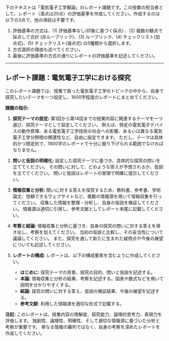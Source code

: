 下のテキストは「電気電子工学概論」のレポート課題です。この授業の担当者として、レポート（満点は20点）の評価基準を作成してください。作成するのは以下の3点で、他の項目は不要です。

1. 評価基準の方式は、(1) 評価基準なし(印象に基づく採点) 、(2) 複数の観点で採点して合計  (非ルーブリック)、(3) ルーブリック、(4) チェックリスト(加点式)、(5) チェックリスト(減点式) の5種類から選択します。
2. 方式選択の理由も述べてください。
3. 最後に評価基準の方式の通りにレポートの評価基準を記述してください。

---------------------------------------
## レポート課題：電気電子工学における探究

このレポート課題では、授業で扱った電気電子工学のトピックの中から、自身で探究したいテーマを一つ設定し、1600字程度のレポートにまとめてください。

**課題の指示:**

1. **探究テーマの設定:** 第1回から第14回までの授業内容に関連するテーマを一つ選び、探究テーマとして設定してください。  例えば、特定の電気電子デバイスの動作原理、ある電気電子工学技術の社会への影響、あるいは異なる電気電子工学分野間の関連性など、自由に設定できます。  ただし、テーマは具体的かつ限定的で、1600字のレポートで十分に掘り下げられる範囲でなければなりません。

2. **問いと仮説の明確化:** 設定した探究テーマに基づき、具体的な探究の問いを立ててください。  その問いに対して、どのような答えが予想されるか、仮説を立ててください。  問いと仮説はレポートの冒頭で明確に提示してください。

3. **情報収集と分析:**  問いに対する答えを探究するため、教科書、参考書、学術論文、信頼できるウェブサイトなど、複数の情報源を用いて情報収集を行ってください。  収集した情報を整理・分析し、自身の仮説を検証してください。  情報源は適切に引用し、参考文献としてレポート末尾に記載してください。

4. **考察と結論:**  情報収集と分析に基づき、自身の探究の問いに対する答えを導き出し、考察を加えてください。  当初の仮説と比較し、その妥当性について議論してください。  また、探究を通して新たに生まれた疑問点や今後の展望についても記述してください。

5. **レポートの構成:** レポートは、以下の構成要素を含むように作成してください。

    * **はじめに:** 探究テーマの背景、探究の目的、問いと仮説を記述する。
    * **本論:** 情報収集と分析の結果、考察を記述する。図表や数式などを用いて説明を分かりやすくする。
    * **結論:** 探究の問いに対する答え、仮説の検証結果、今後の展望を記述する。
    * **参考文献:**  利用した情報源を適切な形式で記載する。


**注記:** このレポートは、授業内容の理解度、探究能力、論理的思考力、表現力を評価します。  独創性、論理性、明確性、そして適切な情報源に基づいた分析と考察が重要です。  単なる情報の羅列ではなく、自身の考察を深めたレポートを作成してください。
